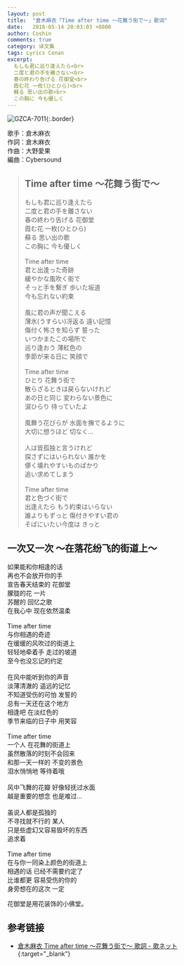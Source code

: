 ```yaml
---
layout: post
title:  "倉木麻衣「Time after time 〜花舞う街で〜」歌词"
date:   2018-05-14 20:03:03 +0800
author: Coshin
comments: true
category: 译文集
tags: Lyrics Conan
excerpt:
  もしも君に巡り逢えたら<br>
  二度と君の手を離さない<br>
  春の終わり告げる 花御堂<br>
  霞む花 一枚(ひとひら)<br>
  蘇る 思い出の歌<br>
  この胸に 今も優しく
---
```

![GZCA-7011](https://www.mai-kuraki.com/jacket/sg/GZCA-7011.jpg){:.border}

歌手：倉木麻衣<br>
作詞：倉木麻衣<br>
作曲：大野愛果<br>
編曲：Cybersound

<blockquote class="original">
  <h2>Time after time 〜花舞う街で〜</h2>
  <p>
    もしも君に巡り逢えたら<br>
    二度と君の手を離さない<br>
    春の終わり告げる 花御堂<br>
    霞む花 一枚(ひとひら)<br>
    蘇る 思い出の歌<br>
    この胸に 今も優しく<br>
    <br>
    Time after time<br>
    君と出逢った奇跡<br>
    緩やかな風吹く街で<br>
    そっと手を繋ぎ 歩いた坂道<br>
    今も忘れない約束<br>
    <br>
    風に君の声が聞こえる<br>
    薄氷(うすらい)冴返る 遠い記憶<br>
    傷付く怖さを知らず 誓った<br>
    いつかまたこの場所で<br>
    巡り逢おう 薄紅色の<br>
    季節が来る日に 笑顔で<br>
    <br>
    Time after time<br>
    ひとり 花舞う街で<br>
    散らざるときは戻らないけれど<br>
    あの日と同じ 変わらない景色に<br>
    涙ひらり 待っていたよ<br>
    <br>
    風舞う花びらが 水面を撫でるように<br>
    大切に想うほど 切なく…<br>
    <br>
    人は皆孤独と言うけれど<br>
    探さずにはいられない 誰かを<br>
    儚く壊れやすいものばかり<br>
    追い求めてしまう<br>
    <br>
    Time after time<br>
    君と色づく街で<br>
    出逢えたら もう約束はいらない<br>
    誰よりもずっと 傷付きやすい君の<br>
    そばにいたい今度は きっと
  </p>
</blockquote>

<div class="translation">
  <h2>一次又一次 ～在落花纷飞的街道上～</h2>
  <p>
    如果能和你相逢的话<br>
    再也不会放开你的手<br>
    宣告春天结束的 花御堂<br>
    朦胧的花 一片<br>
    苏醒的 回忆之歌<br>
    在我心中 现在依然温柔<br>
    <br>
    Time after time<br>
    与你相遇的奇迹<br>
    在缓缓的风吹过的街道上<br>
    轻轻地牵着手 走过的坡道<br>
    至今也没忘记的约定<br>
    <br>
    在风中能听到你的声音<br>
    淡薄清澈的 遥远的记忆<br>
    不知道受伤的可怕 发誓的<br>
    总有一天还在这个地方<br>
    相逢吧 在淡红色的<br>
    季节来临的日子中 用笑容<br>
    <br>
    Time after time<br>
    一个人 在花舞的街道上<br>
    虽然散落的时刻不会回来<br>
    和那一天一样的 不变的景色<br>
    泪水悄悄地 等待着哦<br>
    <br>
    风中飞舞的花瓣 好像轻抚过水面<br>
    越是重要的想念 也是难过…<br>
    <br>
    虽说人都是孤独的<br>
    不寻找就不行的 某人<br>
    只是些虚幻又容易毁坏的东西<br>
    追求着<br>
    <br>
    Time after time<br>
    在与你一同染上颜色的街道上<br>
    相遇的话 已经不需要约定了<br>
    比谁都更 容易受伤的你的<br>
    身旁想在的这次 一定
  </p>
</div>

花御堂是用花装饰的小佛堂。

## 参考链接

* [倉木麻衣 Time after time 〜花舞う街で〜 歌詞 - 歌ネット](https://www.uta-net.com/song/16899/){:target="_blank"}
